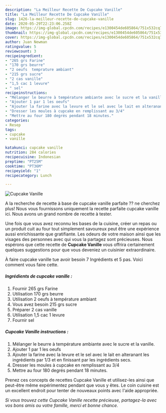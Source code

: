 ```yaml
---
description: "La Meilleur Recette De Cupcake Vanille"
title: "La Meilleur Recette De Cupcake Vanille"
slug: 1426-la-meilleur-recette-de-cupcake-vanille
date: 2020-05-29T22:23:06.258Z
image: https://img-global.cpcdn.com/recipes/e1300454de605864/751x532cq70/cupcake-vanille-photo-principale-de-la-recette.jpg
thumbnail: https://img-global.cpcdn.com/recipes/e1300454de605864/751x532cq70/cupcake-vanille-photo-principale-de-la-recette.jpg
cover: https://img-global.cpcdn.com/recipes/e1300454de605864/751x532cq70/cupcake-vanille-photo-principale-de-la-recette.jpg
author: Juan Newman
ratingvalue: 5
reviewcount: 3
recipeingredient:
- "265 grs Farine"
- "170 grs beurre"
- "2 oeufs  temprature ambiant"
- "215 grs sucre"
- "2 cas vanille"
- "1,5 cac 1 levure"
- " sel"
recipeinstructions:
- "Mélanger le beurre à température ambiante avec le sucre et la vanille."
- "Ajouter 1 par 1 les oeufs"
- "Ajouter la farine avec la levure et le sel avec le lait en alteranant les ingrédients par 1/3 et en finissant par les ingrédients secs."
- "Dresser les moules à cupcake en remplissant au 3/4"
- "Mettre au four 180 degrés pendant 18 minutes."
categories:
- Resep
tags:
- cupcake
- vanille

katakunci: cupcake vanille 
nutrition: 284 calories
recipecuisine: Indonesian
preptime: "PT25M"
cooktime: "PT36M"
recipeyield: "1"
recipecategory: Lunch

---
```



![Cupcake Vanille](https://img-global.cpcdn.com/recipes/e1300454de605864/751x532cq70/cupcake-vanille-photo-principale-de-la-recette.jpg)

A la recherche de recette à base de cupcake vanille parfaite ?? ne cherchez plus! Nous vous fournissons uniquement la recette parfaite cupcake vanille ici. Nous avons un grand nombre de recette à tester.

Une fois que vous avez reconnu les bases de la cuisine, créer un repas ou un produit cuit au four tout simplement savoureux peut être une expérience aussi enrichissante que gratifiante. Les odeurs de votre maison ainsi que les visages des personnes avec qui vous la partagez sont précieuses. Nous espérons que cette recette de <strong> Cupcake Vanille </strong> vous offrira certainement quelques suggestions pour que vous deveniez un cuisinier extraordinaire.

<!--inarticleads1-->

À faire cupcake vanille tue avoir besoin 7 Ingrédients et 5 pas. Voici comment vous faire cette.

##### Ingrédients de cupcake vanille :

1. Fournir 265 grs Farine
1. Utilisation 170 grs beurre
1. Utilisation 2 oeufs à température ambiant
1. Vous avez besoin 215 grs sucre
1. Préparer 2 cas vanille
1. Utilisation 1,5 cac 1 levure
1. Fournir  sel




<!--inarticleads2-->

##### Cupcake Vanille instructions :

1. Mélanger le beurre à température ambiante avec le sucre et la vanille.
1. Ajouter 1 par 1 les oeufs
1. Ajouter la farine avec la levure et le sel avec le lait en alteranant les ingrédients par 1/3 et en finissant par les ingrédients secs.
1. Dresser les moules à cupcake en remplissant au 3/4
1. Mettre au four 180 degrés pendant 18 minutes.




<!--inarticleads1-->

<p>
Prenez ces concepts de recettes Cupcake Vanille et utilisez-les ainsi que peut-être même expérimentez pendant que vous y êtes. Le coin cuisine est un excellent endroit pour tenter de nouveaux points avec l'aide appropriée.
</p>

<p>
<i>Si vous trouvez cette Cupcake Vanille recette précieuse, partagez-la avec vos bons amis ou votre famille, merci et bonne chance.</i>
</p>
